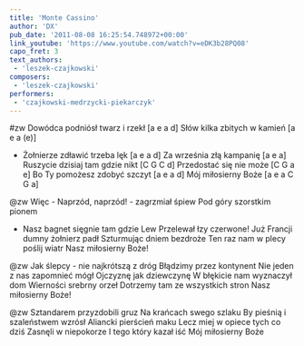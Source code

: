 ```yaml
---
title: 'Monte Cassino'
author: 'DX'
pub_date: '2011-08-08 16:25:54.748972+00:00'
link_youtube: 'https://www.youtube.com/watch?v=eDK3b28PQ08'
capo_fret: 3
text_authors:
 - 'leszek-czajkowski'
composers:
 - 'leszek-czajkowski'
performers:
 - 'czajkowski-medrzycki-piekarczyk'
---
```


#zw
Dowódca podniósł twarz i rzekł [a e a d]
Słów kilka zbitych w kamień [a e a (e)]
- Żołnierze zdławić trzeba lęk [a e a d]
Za września złą kampanię [a e a]
Ruszycie dzisiaj tam gdzie nikt [C G C d]
Przedostać się nie może [C G a e]
Bo Ty pomożesz zdobyć szczyt [a e a d]
Mój miłosierny Boże [a e a C G a]

@zw
Więc - Naprzód, naprzód! - zagrzmiał śpiew
Pod góry szorstkim pionem
- Nasz bagnet sięgnie tam gdzie Lew
Przelewał łzy czerwone!
Już Francji dumny żołnierz padł
Szturmując dniem bezdroże
Ten raz nam w plecy poślij wiatr
Nasz miłosierny Boże!

@zw
Jak ślepcy - nie najkrótszą z dróg
Błądzimy przez kontynent
Nie jeden z nas zapomnieć mógł
Ojczyznę jak dziewczynę
W błękicie nam wyznaczył dom
Wierności srebrny orzeł
Dotrzemy tam ze wszystkich stron
Nasz miłosierny Boże!

@zw
Sztandarem przyzdobili gruz
Na krańcach swego szlaku
By pieśnią i szaleństwem wzrósł
Aliancki pierścień maku
Lecz miej w opiece tych co dziś
Zasnęli w niepokorze
I tego który kazał iść
Mój miłosierny Boże